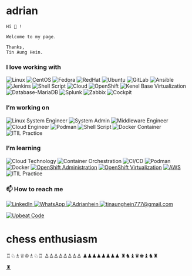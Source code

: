 # adrian

    Hi 👋 !

    Welcome to my page.

    Thanks,
    Tin Aung Hein.



### I love working with

<div display="flex">
    
  <img src="https://img.shields.io/badge/Linux-supported-success?logo=linux" alt="Linux"/>
  <img src="https://img.shields.io/badge/CentOS-7/8/Stream-262577?logo=centos&style=flat" alt="CentOS"/>
  <img src="https://img.shields.io/badge/Fedora-OS-294172?logo=fedora&style=flat" alt="Fedora"/>
  <img src="https://img.shields.io/badge/Red%20Hat-supported-red" alt="RedHat"/>
  <img src="https://img.shields.io/badge/Ubuntu-20.04%2B-E95420?logo=ubuntu&logoColor=white" alt="Ubuntu"/>
  
  <img src="https://img.shields.io/badge/GitLab-CI/CD-FC6D26?logo=gitlab&style=flat" alt="GitLab"/>
  <img src="https://img.shields.io/badge/Ansible-automation-blue?logo=ansible&style=flat-square" alt="Ansible"/>
  <img src="https://img.shields.io/badge/Jenkins-CI/CD-blue?logo=Jenkins&style=flat" alt="Jenkins"/>
  <img src="https://img.shields.io/badge/Shell-Script-4EAA25?logo=gnu-bash&style=flat" alt="Shell Script"/>
   
  <img src="https://img.shields.io/badge/Cloud-enabled-blue?logo=icloud" alt="Cloud"/>
  <img src="https://img.shields.io/badge/OpenShift-platform-red?logo=RedHatOpenShift&style=flat" alt="OpenShift"/>
  <img src="https://img.shields.io/badge/Hypervisor-KVM-darkred?style=flat" alt="Kenel Base Virtualization"/>  

  <img src="https://img.shields.io/badge/Database-MariaDB-003545?logo=mariadb&logoColor=white" alt="Database-MariaDB"/>  
  
  <img src="https://img.shields.io/badge/Monitoring-Splunk-000000?logo=splunk&logoColor=white" alt="Splunk"/>
  <img src="https://img.shields.io/badge/Zabbix-Monitoring-B52B2B?logo=zabbix&style=fla" alt="Zabbix"/>
  <img src="https://img.shields.io/badge/Cockpit-Dashboard-0066CC?logo=server&logoColor=white" alt="Cockpit"/>

  
</div>

### I’m working on

![Linux System Engineer](https://img.shields.io/badge/Role-Linux%20System%20Engineer-4EAA25?logo=linux&logoColor=white&style=flat)
![System Admin](https://img.shields.io/badge/Role-System%20Admin-0078D7?logo=gnubash&logoColor=white&style=flat)
![Middleware Engineer](https://img.shields.io/badge/Role-Middleware%20Engineer-FE7A16?logo=apachetomcat&logoColor=white&style=flat)
![Cloud Engineer](https://img.shields.io/badge/Cloud%20Engineer-AWS-orange?logo=amazonaws&logoColor=white)
![Podman](https://img.shields.io/badge/Podman-Container-222222?logo=redhat&logoColor=white)
![Shell Script](https://img.shields.io/badge/Shell-Script-4EAA25?logo=gnubash&logoColor=white)
![Docker Container](https://img.shields.io/badge/Docker-Container-2496ED?logo=docker&logoColor=white)
![ITIL Practice](https://img.shields.io/badge/ITIL-Practice-0052CC?style=flat&logo=book&logoColor=white)


### I’m learning

![Cloud Technology](https://img.shields.io/badge/Cloud-Technology-0288D1?logo=googlecloud&logoColor=white)
![Container Orchestration](https://img.shields.io/badge/Container-Orchestration-326CE5?logo=kubernetes&logoColor=white)
![CI/CD](https://img.shields.io/badge/CI%2FCD-Pipeline-FF4081?logo=jenkins&logoColor=white)
![Podman](https://img.shields.io/badge/Podman-Container-222222?logo=redhat&logoColor=white)
![Docker](https://img.shields.io/badge/Docker-Container-2496ED?logo=docker&logoColor=white)
[![OpenShift Administration](https://img.shields.io/badge/OpenShift-Administration-E02D2D?logo=redhatopenshift&logoColor=white)](https://docs.openshift.com/container-platform/latest/admin_guide/overview.html)
[![OpenShift Virtualization](https://img.shields.io/badge/OpenShift-Virtualization-E02D2D?logo=redhatopenshift&logoColor=white)](https://www.openshift.com/learn/topics/virtualization)
[![AWS](https://img.shields.io/badge/AWS-Cloud-orange?logo=amazonaws&logoColor=white)](https://aws.amazon.com/)
![ITIL Practice](https://img.shields.io/badge/ITIL-Practice-0052CC?style=flat&logo=book&logoColor=white)


### 📫 How to reach me

<div display="flex">
  <a href="https://www.linkedin.com/in/tin-aung-hein-39b59915b/">
    <img src="https://img.shields.io/badge/LinkedIn-Profile-0077B5?logo=linkedin&logoColor=white&style=flat-square" alt="LinkedIn"/>
  </a>
  <a href="https://github.com/Adrianhein/adrian/blob/main/img/qr_whatsapp.jpg">
    <img src="https://img.shields.io/badge/WhatsApp-Chat-25D366?logo=whatsapp&logoColor=white&style=flat-square" alt="WhatsApp"/>
  </a>
  <a href="">
    <img src="https://img.shields.io/badge/GitHub-Profile-181717?logo=github&logoColor=white&style=flat-square)](https://github.com/YourGitHubUsername" alt="Adrianhein"/>
  </a>
  <a href="">
    <img src="https://img.shields.io/badge/Gmail-Email-D14836?logo=gmail&logoColor=white&style=flat-square" alt="tinaunghein777@gmail.com"/>
  </a>
</div>



[![Upbeat Code](https://img.shields.io/badge/Code-Upbeat%20Code-007ACC?logo=visualstudiocode&logoColor=white)](https://www.upbeatcode.com)

#

# chess enthusiasm
♖♘♗♕♔♗♘♖
♙♙♙♙♙♙♙♙
♟♟♟♟♟♟♟♟
♜♞♝♛♚♝♞♜

[♜](https://ratings.fide.com/profile/13023705)






